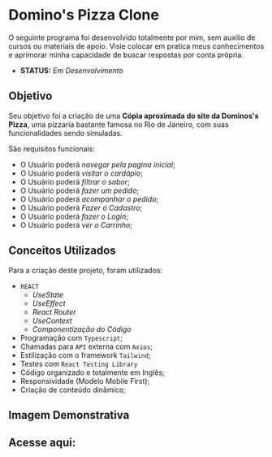 # Domino's Pizza Clone

O seguinte programa foi desenvolvido totalmente por mim, sem auxilio de cursos ou materiais de apoio. Visie colocar em pratica meus conhecimentos e aprimorar minha capacidade de buscar respostas por conta própria.

* **STATUS:** _Em Desenvolvimento_

## Objetivo

Seu objetivo foi a criação de uma **Cópia aproximada do site da Dominos's Pizza**, uma pizzaria bastante famosa no Rio de Janeiro, com suas funcionalidades sendo simuladas.

São requisitos funcionais:

* O Usuário poderá _navegar pela pagina inicial_;
* O Usuário poderá _visitar o cardápio_;
* O Usuário poderá _filtrar o sabor_;
* O Usuário poderá _fazer um pedido_;
* O Usuário poderá _acompanhar o pedido_;
* O Usuário poderá _Fazer o Cadastro_;
* O Usuário poderá _fazer o Login_;
* O Usuário poderá _ver o Carrinho_;


## Conceitos Utilizados

Para a criação deste projeto, foram utilizados:

* `REACT` 
  * *UseState* 
  * *UseEffect* 
  * *React Router*
  * *UseContext* 
  * *Componentização do Código*
* Programação com `Typescript`;
* Chamadas para `API` externa com `Axios`;
* Estilização com o framework `Tailwind`;
* Testes com `React Testing Library`
* Código organizado e totalmente em Inglês;
* Responsividade (Modelo Mobile First);
* Criação de conteúdo dinâmico;

## Imagem Demonstrativa

## Acesse aqui: